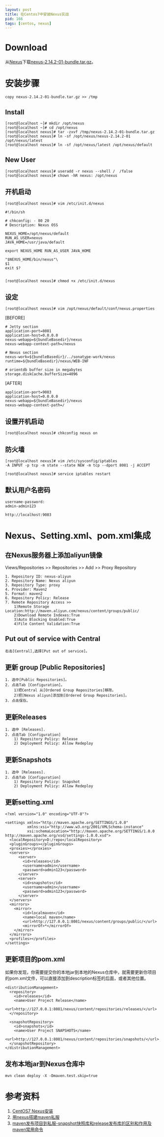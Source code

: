 ```yaml
---
layout: post
title: 在Centos7中安装Nexus实战
pid: 166
tags: [centos, nexus]
---
```

# Download

从[Nexus](http://www.sonatype.org/nexus/)下载[nexus-2.14.2-01-bundle.tar.gz](https://sonatype-download.global.ssl.fastly.net/nexus/oss/nexus-2.14.2-01-bundle.tar.gz)。

# 安装步骤

	copy nexus-2.14.2-01-bundle.tar.gz >> /tmp

## Install
	[root@localhost ~]# mkdir /opt/nexus
	[root@localhost ~]# cd /opt/nexus
	[root@localhost nexus]# tar -zxvf /tmp/nexus-2.14.2-01-bundle.tar.gz 
	[root@localhost nexus]# ln -sf /opt/nexus/nexus-2.14.2-01 /opt/nexus/latest
	[root@localhost nexus]# ln -sf /opt/nexus/latest /opt/nexus/default


## New User
	[root@localhost nexus]# useradd -r nexus --shell /	/false
	[root@localhost nexus]# chown -hR nexus: /opt/nexus

## 开机启动
	[root@localhost nexus]# vim /etc/init.d/nexus

	#!/bin/sh

	# chkconfig: - 80 20
	# Description: Nexus OSS

	NEXUS_HOME=/opt/nexus/default
	RUN_AS_USER=nexus
	JAVA_HOME=/usr/java/default

	export NEXUS_HOME RUN_AS_USER JAVA_HOME

	"$NEXUS_HOME/bin/nexus"\
	$1
	exit $?


	[root@localhost nexus]# chmod +x /etc/init.d/nexus


## 设定

	[root@localhost nexus]# vim /opt/nexus/default/conf/nexus.properties

[BEFORE]

	# Jetty section
	application-port=8081
	application-host=0.0.0.0
	nexus-webapp=${bundleBasedir}/nexus
	nexus-webapp-context-path=/nexus

	# Nexus section
	nexus-work=${bundleBasedir}/../sonatype-work/nexus
	runtime=${bundleBasedir}/nexus/WEB-INF

	# orientdb buffer size in megabytes
	storage.diskCache.bufferSize=4096



[AFTER]

	application-port=9083
	application-host=0.0.0.0
	nexus-webapp=${bundleBasedir}/nexus
	nexus-webapp-context-path=/

## 设置开机启动

	[root@localhost nexus]# chkconfig nexus on



## 防火墙
	[root@localhost nexus]# vim /etc/sysconfig/iptables
	-A INPUT -p tcp -m state --state NEW -m tcp --dport 8081 -j ACCEPT

	[root@localhost nexus]# service iptables restart




## 默认用户名密码

	username-password:
	admin-admin123

	http://localhost:9083

  


# Nexus、Setting.xml、pom.xml集成

## 在Nexus服务器上添加aliyun镜像

Views/Repositories >> Repositories >> Add >> Proxy Repository

	1. Repository ID: nexus-aliyun
	2. Repository Name: Nexus aliyun
	3. Repository Type: proxy
	4. Provider: Maven2
	5. Format: maven2
	6. Repository Policy: Release
	7. Remote Repository Access >>
		1)Remote Storage Location:http://maven.aliyun.com/nexus/content/groups/public/
		2)Download Remote Indexes:True
		3)Auto Blocking Enabled:True
		4)File Content Validation:True

## Put out of service with Central

	右击[Central],选择[Put out of service]。

## 更新 group [Public Repositories]
	1. 选中[Public Repositories]。
	2. 点击Tab [Configuration]。
		1)把Central 从[Ordered Group Repositories]移除。
		2)把[Nexus aliyun]添加到[Ordered Group Repositories]。
	3. 点击保存。

## 更新Releases
	1. 选中 [Releases].
	2. 点击Tab [Configuration]
		1) Repository Policy: Release
		2) Deployment Policy: Allow Redeploy


## 更新Snapshots
	1. 选中 [Releases].
	2. 点击Tab [Configuration]
		1) Repository Policy: Snapshot
		2) Deployment Policy: Allow Redeploy

## 更新setting.xml
	<?xml version="1.0" encoding="UTF-8"?>  

	<settings xmlns="http://maven.apache.org/SETTINGS/1.0.0"   
			  xmlns:xsi="http://www.w3.org/2001/XMLSchema-instance"   
			  xsi:schemaLocation="http://maven.apache.org/SETTINGS/1.0.0 http://maven.apache.org/xsd/settings-1.0.0.xsd">  
	  <localRepository>D:/repo</localRepository>  
	  <pluginGroups></pluginGroups>  
	  <proxies></proxies>
	  <servers>  
		  <server>
			<id>releases</id>
			<username>admin</username>
			<password>admin123</password>
		  </server>
		  <server>
			<id>snapshots</id>
			<username>admin</username>
			<password>admin123</password>
		  </server>
	  </servers>  
	  <mirrors>  
		<mirror>
			<id>localmaven</id>
			<name>local maven</name>
			<url>http://127.0.0.1:8081/nexus/content/groups/public/</url>
			<mirrorOf>*</mirrorOf>        
		</mirror>
	  </mirrors>  
	  <profiles></profiles>  
	</settings>

## 更新项目的pom.xml

如果你发现，你需要提交你的本地jar到本地的Nexus仓库中，就需要更新你项目的pom.xml文件，可以直接添加到description标签的后面，或者其他位置。

	<distributionManagement>
	  <repository>
		<id>releases</id>
		<name>User Project Release</name>
		<url>http://127.0.0.1:8081/nexus/content/repositories/releases/</url>
	  </repository>

	  <snapshotRepository>
		<id>snapshots</id>
		<name>User Project SNAPSHOTS</name>
		<url>http://127.0.0.1:8081/nexus/content/repositories/snapshots/</url>
	  </snapshotRepository>
	</distributionManagement>

## 发布本地jar到Nexus仓库中

	mvn clean deploy -X -Dmaven.test.skip=true


# 参考资料

1. [CentOS7 Nexus安装](http://www.cnblogs.com/tjpanda88/p/4306148.html)
2. [用nexus搭建maven私服](http://www.blogjava.net/xiaomage234/archive/2012/11/22/391770.html)
3. [maven发布项目到私服-snapshot快照库和release发布库的区别和作用及maven常用命令](http://www.cnblogs.com/rwxwsblog/p/6029636.html)
